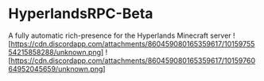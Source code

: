 # HyperlandsRPC-Beta
A fully automatic rich-presence for the Hyperlands Minecraft server
![https://cdn.discordapp.com/attachments/860459080165359617/1015975554215858288/unknown.png]
![https://cdn.discordapp.com/attachments/860459080165359617/1015976064952045659/unknown.png]
